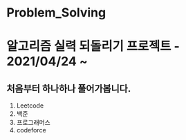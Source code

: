 # Problem_Solving

# 알고리즘 실력 되돌리기 프로젝트 - 2021/04/24 ~

## 처음부터 하나하나 풀어가봅니다.

1. Leetcode
2. 백준
3. 프로그래머스
4. codeforce
